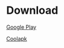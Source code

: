 # Download

[Google Play](https://play.google.com/store/apps/details?id=com.absinthe.anywhere_)

[Coolapk](https://www.coolapk.com/apk/com.absinthe.anywhere_)
